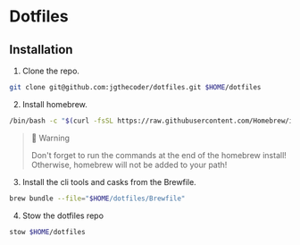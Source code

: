 # Dotfiles

## Installation

1. Clone the repo.
```sh
git clone git@github.com:jgthecoder/dotfiles.git $HOME/dotfiles
```

2. Install homebrew.
```sh
/bin/bash -c "$(curl -fsSL https://raw.githubusercontent.com/Homebrew/install/HEAD/install.sh)"
```

> 🚧 Warning
>
> Don't forget to run the commands at the end of the homebrew install!
> Otherwise, homebrew will not be added to your path!

3. Install the cli tools and casks from the Brewfile.
```sh
brew bundle --file="$HOME/dotfiles/Brewfile"
```

4. Stow the dotfiles repo
```sh
stow $HOME/dotfiles
```

